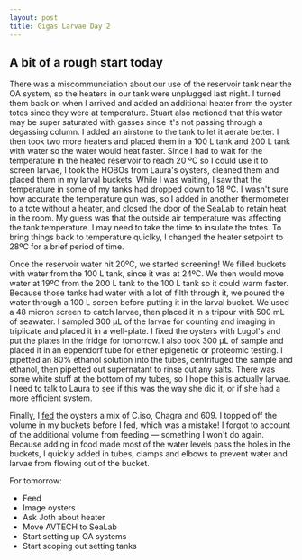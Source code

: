 ```yaml
---
layout: post
title: Gigas Larvae Day 2
---
```


## A bit of a rough start today

There was a miscommunciation about our use of the reservoir tank near the OA system, so the heaters in our tank were unplugged last night. I turned them back on when I arrived and added an additional heater from the oyster totes since they were at temperature. Stuart also metioned that this water may be super saturated with gasses since it's not passing through a degassing column. I added an airstone to the tank to let it aerate better. I then took two more heaters and placed them in a 100 L tank and 200 L tank with water so the water would heat faster. Since I had to wait for the temperature in the heated reservoir to reach 20 ºC so I could use it to screen larvae, I took the HOBOs from Laura's oysters, cleaned them and placed them in my larval buckets. While I was waiting, I saw that the temperature in some of my tanks had dropped down to 18 ºC. I wasn't sure how accurate the temperature gun was, so I added in another thermometer to a tote without a heater, and closed the door of the SeaLab to retain heat in the room. My guess was that the outside air temperature was affecting the tank temperature. I may need to take the time to insulate the totes. To bring things back to temperature quiclky, I changed the heater setpoint to 28ºC for a brief period of time.

Once the reservoir water hit 20ºC, we started screening! We filled buckets with water from the 100 L tank, since it was at 24ºC. We then would move water at 19ºC from the 200 L tank to the 100 L tank so it could warm faster. Because those tanks had water with a lot of filth through it, we poured the water through a 100 L screen before putting it in the larval bucket. We used a 48 micron screen to catch larvae, then placed it in a tripour with 500 mL of seawater. I sampled 300 µL of the larvae for counting and imaging in triplicate and placed it in a well-plate. I fixed the oysters with Lugol's and put the plates in the fridge for tomorrow. I also took 300 µL of sample and placed it in an eppendorf tube for either epigenetic or proteomic testing. I pipetted an 80% ethanol solution into the tubes, centrifuged the sample and ethanol, then pipetted out supernatant to rinse out any salts. There was some white stuff at the bottom of my tubes, so I hope this is actually larvae. I need to talk to Laura to see if this was the way she did it, or if she had a more efficient system.

Finally, I [fed](https://github.com/RobertsLab/project-oyster-oa/blob/master/data/Manchester/2017-07-30-Pacific-Oyster-Larvae/2017-07-30-Feeding.xlsx) the oysters a mix of C.iso, Chagra and 609. I topped off the volume in my buckets before I fed, which was a mistake! I forgot to account of the additional volume from feeding — something I won't do again. Because adding in food made most of the water levels pass the holes in the buckets, I quickly added in tubes, clamps and elbows to prevent water and larvae from flowing out of the bucket.

For tomorrow:

- Feed
- Image oysters
- Ask Joth about heater
- Move AVTECH to SeaLab
- Start setting up OA systems
- Start scoping out setting tanks
